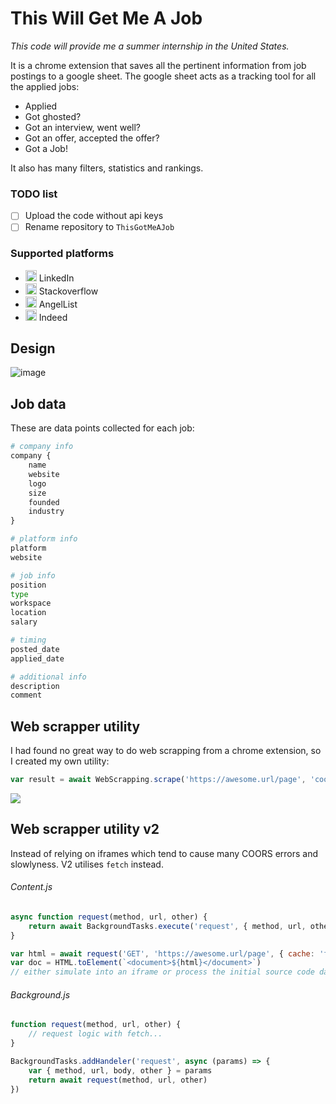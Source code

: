 # This Will Get Me A Job
*This code will provide me a summer internship in the United States.*

It is a chrome extension that saves all the pertinent information from job postings to a google sheet. The google sheet acts as a tracking tool for all the applied jobs:
- Applied
- Got ghosted?
- Got an interview, went well?
- Got an offer, accepted the offer?
- Got a Job!

It also has many filters, statistics and rankings.

### TODO list
- [ ] Upload the code without api keys
- [ ] Rename repository to `ThisGotMeAJob`

### Supported platforms
- <img src=https://raw.githubusercontent.com/Rush/Font-Awesome-SVG-PNG/3cfbcdaff9818c3e2c07d755d556fe1f34d7cf0d/black/svg/linkedin-square.svg width=18> LinkedIn
- <img src=https://raw.githubusercontent.com/Rush/Font-Awesome-SVG-PNG/3cfbcdaff9818c3e2c07d755d556fe1f34d7cf0d/black/svg/stack-overflow.svg width=18> Stackoverflow
- <img src=https://raw.githubusercontent.com/Rush/Font-Awesome-SVG-PNG/3cfbcdaff9818c3e2c07d755d556fe1f34d7cf0d/black/svg/angellist.svg width=18> AngelList
- <img src=https://cdn.icon-icons.com/icons2/2389/PNG/512/indeed_logo_icon_145170.png width=18> Indeed

## Design
![image](https://cdn.discordapp.com/attachments/581863115843567616/932814886969430036/Job.drawio_1.svg)

## Job data
These are data points collected for each job:
```py
# company info
company {
    name
    website
    logo
    size
    founded
    industry
}

# platform info
platform
website

# job info
position
type
workspace
location
salary

# timing
posted_date
applied_date

# additional info
description
comment
```

## Web scrapper utility
I had found no great way to do web scrapping from a chrome extension, so I created my own utility:
```js
var result = await WebScrapping.scrape('https://awesome.url/page', 'cool_scrapper_content.js')
```

<img src=https://cdn.discordapp.com/attachments/581863115843567616/922333917376311386/Untitled_Diagram.drawio.svg>

## Web scrapper utility v2
Instead of relying on iframes which tend to cause many COORS errors and slowlyness. V2 utilises `fetch` instead.

###### Content.js
```js
async function request(method, url, other) {
    return await BackgroundTasks.execute('request', { method, url, other })
}

var html = await request('GET', 'https://awesome.url/page', { cache: 'force-cache' })
var doc = HTML.toElement(`<document>${html}</document>`)
// either simulate into an iframe or process the initial source code data...
```

###### Background.js
```js
function request(method, url, other) {
    // request logic with fetch...
}

BackgroundTasks.addHandeler('request', async (params) => {
    var { method, url, body, other } = params
    return await request(method, url, other)
})
```
